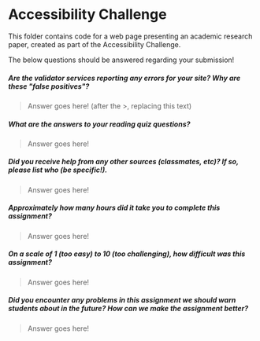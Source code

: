 # Accessibility Challenge

This folder contains code for a web page presenting an academic research paper, created as part of the Accessibility Challenge.

The below questions should be answered regarding your submission!

##### Are the validator services reporting any errors for your site? Why are these "false positives"? #####
> Answer goes here! (after the >, replacing this text)


##### What are the answers to your reading quiz questions? #####
> Answer goes here!


##### Did you receive help from any other sources (classmates, etc)? If so, please list who (be specific!). #####
> Answer goes here!


##### Approximately how many hours did it take you to complete this assignment? #####
> Answer goes here!


##### On a scale of 1 (too easy) to 10 (too challenging), how difficult was this assignment? #####
> Answer goes here!


##### Did you encounter any problems in this assignment we should warn students about in the future? How can we make the assignment better? #####
> Answer goes here!
